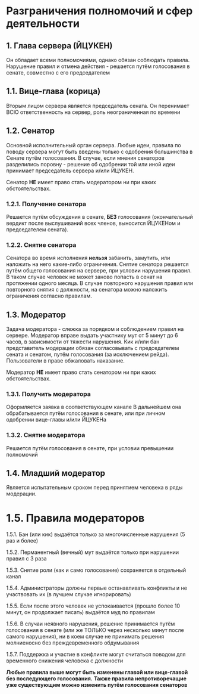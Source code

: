 # Разграничения полномочий и сфер деятельности

## 1. Глава сервера (ЙЦУКЕН)
Он обладает всеми полномочиями, однако обязан соблюдать правила.
Нарушение правил и отмена действия - решается путём голосования в сенате, совместно с его председателем

## 1.1. Вице-глава (корица)
Вторым лицом сервера является председатель сената.
Он перенимает ВСЮ ответственность на сервер, роль неограниченная по времени

## 1.2. Сенатор
Основной исполнительный орган сервера.
Любые идеи, правила по поводу сервера могут быть введены только с одобрения большинства в Сенате путём голосования.
В случае, если мнения сенаторов разделились поровну - решение об одобрении той или иной идеи принимает председатель сервера и/или ЙЦУКЕН.

Сенатор **НЕ** имеет право стать модератором ни при каких обстоятельствах.

### 1.2.1. Получение сенатора
Решается путём обсуждения в сенате, **БЕЗ** голосования (окончательный вердикт после выслушиваний всех членов, выносится ЙЦУКЕНом и председателем сената).

### 1.2.2. Снятие сенатора
Сенатора во время исполнения **нельзя** забанить, замутить, или наложить на него какие-либо ограничения.
Снятие сенатора решается путём общего голосования на сервере, при условии нарушения правил.
В таком случае человек не может заново попасть в сенат на протяжении одного месяца.
В случае повторного нарушения правил или повторного снятия с должности, на сенатора можно наложить ограничения согласно правилам.

## 1.3. Модератор
Задача модератора - слежка за порядком и соблюдением правил на сервере.
Модератор вправе выдать участнику мут от 5 минут до 6 часов, в зависимости от тяжести нарушения.
Кик и/или бан представитель модерации обязан согласовывать с председателем сената и сенатом, путём голосования (за исключением рейда).
Пользователи в праве обжаловать наказание. 

Модератор **НЕ** имеет право стать сенатором ни при каких обстоятельствах.

### 1.3.1. Получить модератора
Оформляется заявка в соответствующем канале
В дальнейшем она обрабатывается  путём голосования в сенате, или при личном одобрении вице-главы и/или ЙЦУКЕНа

### 1.3.2. Снятие модератора
Решается путём голосования в сенате, при условии превышении полномочий

## 1.4. Младший модератор
Является испытательным сроком перед принятием человека в ряды модерации.

# 1.5. Правила модераторов
1.5.1. Бан (или кик) выдаётся только за многочисленные нарушения (5 раз и более)

1.5.2. Перманентный (вечный) мут выдаётся только при нарушении правил с 3 раза

1.5.3. Снятие роли (как и само голосование) сохраняется в отдельный канал

1.5.4. Администраторы должны первые останавливать конфликты и не участвовать их (в лучшем случае игнорировать)

1.5.5. Если после этого человек не успокаивается (прошло более 10 минут, он продолжает писать) выдаётся муд по правилам

1.5.6. В случаи неявного нарушения, решение принимается путём голосования в сенате (или же ТОЛЬКО через несколько минут после самого нарушения), ни в коем случае не принимать решения молниеносно без преждевременного обдумывания

1.5.7. Поддержка и участие в конфликте могут считаться поводом для временного снижения человека с должности

**Любые правила выше могут быть изменены главой или вице-главой без последующего голосования.**
**Также правила непротиворечащие уже существующим можно изменить путём голосования сенаторов**
